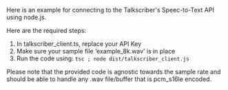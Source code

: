 Here is an example for connecting to the Talkscriber's Speec-to-Text API using node.js.

Here are the required steps:
 
1. In talkscriber_client.ts, replace your API Key
2. Make sure your sample file ‘example_8k.wav’ is in place
3. Run the code using:
`tsc ; node dist/talkscriber_client.js`
 
Please note that the provided code is agnostic towards the sample rate and should be able to handle 
any .wav file/buffer that is pcm_s16le encoded.